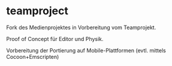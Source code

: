 teamproject
==========

Fork des Medienprojektes in Vorbereitung vom Teamprojekt.

Proof of Concept für Editor und Physik.

Vorbereitung der Portierung auf Mobile-Plattformen (evtl. mittels Cocoon+Emscripten)
